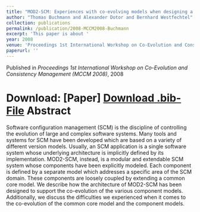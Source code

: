 ```yaml
---
title: "MOD2-SCM: Experiences with co-evolving models when designing a modular SCM system"
author: "Thomas Buchmann and Alexander Dotor and Bernhard Westfechtel"
collection: publications
permalink: /publication/2008-MCCM2008-Buchmann
excerpt: 'This paper is about '
year: 2008
venue: 'Proceedings 1st International Workshop on Co-Evolution and Consistency Management (MCCM 2008)'
paperurl: ''
---
```


Published in *Proceedings 1st International Workshop on Co-Evolution and Consistency Management (MCCM 2008)*, 2008

Download: [Paper]
[Download .bib-File](http://tbuchmann.github.io/files/MCCM2008-Buchmann.bib)
Abstract
=====

Software configuration management (SCM) is the discipline of controlling the evolution of large and complex software systems. Many tools and systems for SCM have been developed which are based on a variety of different version models. Usually, an SCM application is a single software system whose underlying architecture is implicitly defined by its implementation. MOD2-SCM, instead, is a modular and extendable SCM system whose components have been explicitly modeled. Each component is defined by a separate model which addresses a specific area of the SCM domain. These components are loosely coupled by extending a common core model. We describe how the architecture of MOD2-SCM has been designed to support the co-evolution of the various component models. Additionally, we discuss the difficulties we experienced when it comes to the co-evolution of the common core model and the component models.